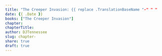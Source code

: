 ```yaml
---
title: "The Creeper Invasion: {{ replace .TranslationBaseName "-" " " | title }} \"chaptertitle\""
date: {{ .Date }}
books: ["The Creeper Invasion"]
chapter: 
chapterTitle: 
author: DJTennessee
slug: chapter-
share: true
draft: true
---
```

